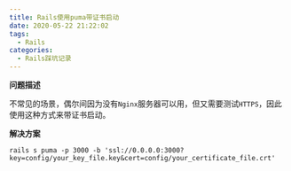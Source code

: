 ```yaml
---
title: Rails使用puma带证书启动
date: 2020-05-22 21:22:02
tags:
  - Rails
categories:
  - Rails踩坑记录
---
```

**问题描述**

不常见的场景，偶尔间因为没有`Nginx`服务器可以用，但又需要测试`HTTPS`，因此使用这种方式来带证书启动。

**解决方案**

~~~ shell
rails s puma -p 3000 -b 'ssl://0.0.0.0:3000?key=config/your_key_file.key&cert=config/your_certificate_file.crt'
~~~